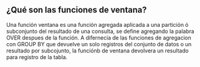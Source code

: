 ## ¿Qué son las funciones de ventana?


Una función ventana es una función agregada aplicada a una partición ó subconjunto del resultado de una consulta, se define agregando la palabra OVER despues de la función.
A difernecia de las funciones de agregacion con GROUP BY que devuelve un solo registros del conjunto de datos o un resultado por subcojunto, la funciónb de ventana devolvera un resultado para registro de la tabla. 
